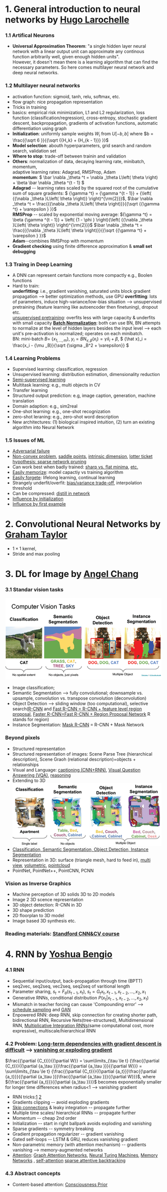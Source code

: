 # 1. General introduction to neural networks by [Hugo Larochelle](http://www.dmi.usherb.ca/~larocheh/index_en.html)
### 1.1 Artifical Neurons
* **Universal Approximation Theorem**: "a single hidden layer neural network with a linear output unit can approximate any continous function arbitrarily well, given enough hidden units".  <br>
However, it doesn't mean there is a learning algorithm that can find the necessary parameters. So here comes multilayer neural network and deep neural networks.
### 1.2 Multilayer neural networks <br>
  * activation function: sigmoid, tanh, relu, softmax, etc.
  * flow graph: nice propagation representation
 * Tricks in training 
  * basics: empirical risk minimization, L1 and L2 regularization, loss function (classification/regression), cross-entropy, stochastic gradient descent, backpropagation, gradients of activation functions, automatic differentiation using graph
  * **Initialization**: uniformly sample weights $W_i$ from $U[-b,b]$ where $b = \frac{{\sqrt 6 }}{{\sqrt {{H_k} + {H_{k - 1}}} }}$
  * **Model selection**: abouth hyperparameters, grid search and random search, validation set
  * **Where to stop**: trade-off between trainin and validation
  * **Others**: normalization of data, decaying learning rate, minibatch, momentum, <br>
  adaptive learning rates: Adagrad, RMSProp, Adam <br>
  **momentum**: $ \bar \nabla _\theta ^t = \nabla _\theta L\left( \theta  \right) + \beta \bar \nabla _\theta ^{t - 1} $   <br>
  **Adagrad** -- learning rates scaled by the squared root of the cumulative sum of square gradients:
  $ {\gamma ^t} = {\gamma ^{t - 1}} + {\left( {{\nabla _\theta }L\left( \theta  \right)} \right)^{\rm{2}}}$, 
  $\bar \nabla _\theta ^t = \frac{{{\nabla _\theta }L\left( \theta  \right)}}{{\sqrt {{\gamma ^t} + \varepsilon } }}$ <br>
  **RMSProp** -- scaled by exponential moving average: 
  ${\gamma ^t} = \beta {\gamma ^{t - 1}} + \left( {1 - \phi } \right){\left( {{\nabla _\theta }L\left( \theta  \right)} \right)^{\rm{2}}}$
  $\bar \nabla _\theta ^t = \frac{{{\nabla _\theta }L\left( \theta  \right)}}{{\sqrt {{\gamma ^t} + \varepsilon } }}$ <br>
  **Adam**--combines RMSProp with momentum
  * **Gradient checking** using finite difference approximation & **small set debugging**
### 1.3 Traing in Deep Learning
 * A DNN can represent certain functions more compactly e.g., Boolen functions
 * Hard to train: <br> 
 **underfitting**: i.e., gradient vanishing, saturated units block gradient propagation --> better optimization methods, use GPU
 **overfitting**: lots of parameters, induce high-variance/low-bias situation --> unsupervised pretraining (feature learning like autoencoder then finetuning), dropout etc. <br>
 [unsupervised pretraining](http://www.jmlr.org/papers/volume11/erhan10a/erhan10a.pdf): overfits less with large capacity & underfits with small capacity
 [**Batch Normalization**](https://kopernio.com/viewer?doi=arXiv:1502.03167&route=6): both can use BN, BN attempts to normalize at the level of hidden layers besides the input level --> each unit's
 pre-activation is normalized; operates on each minibatch. <br>
 BN: mini-batch $B =$ {$x_{1,...,m}$},  ${y_i} = BN_{\gamma ,\beta }(x_i) = \gamma {\hat x}_i + \beta$, $ {\hat x}_i = \frac{x_i - {\mu _B}}{\sqrt {\sigma _B^2 + \varepsilon}}  $

### 1.4 Learning Problems
* Supervised learning: classification, regression
* Unsupervised learning: distribution estimation, dimensionality reduction
* [Semi-supervised learning](https://www.jianshu.com/p/7e2bd0999055)
* Multitask learning: e.g., multi objects in CV
* Transfer learning
* Structured output prediction: e.g, image caption, generation, machine translation
* Domain adaption: e.g., sim2real
* One-shot learning: e.g., one-shot recognization
* zero-shot leraning: e.g., zero-shot word description
* New architectures: (1) biological inspired intuition, (2) turn an existing algorithm into Neural Network

### 1.5 Issues of ML
* [Adversarial failure](https://kopernio.com/viewer?doi=arxiv:1312.6199&route=6)
* [Non-convex problem](http://papers.nips.cc/paper/5486-identifying-and-attacking-the-saddle-point-problem-in-high-dimensional-non-convex-optimization.pdf), 
[saddle points](https://kopernio.com/viewer?doi=arxiv:1412.6544&route=6), 
[intrinsic dimension](https://kopernio.com/viewer?doi=arxiv:1804.08838&route=6), 
[lotter ticket hypothesis: sparse network pruning](https://kopernio.com/viewer?doi=arxiv:1803.03635&route=6)
* Can work best when badly trained: [sharp vs. flat minima](https://kopernio.com/viewer?doi=10.1162/neco.1997.9.1.1&route=1), [etc.](https://kopernio.com/viewer?doi=arxiv:1609.04836&route=6)
* [Easily memorize](https://kopernio.com/viewer?doi=arxiv:1611.03530&route=6): model capactiy vs training algorithm
* [Easily forgete](https://kopernio.com/viewer?doi=10.1073/pnas.1611835114&route=7): lifelong learning, continual learning
* Strangely underfit/overfit: [bias/variance trade-off](https://kopernio.com/viewer?doi=arxiv:1812.11118&route=6), interpolation threshold
* Can be compressed: [distill in network](https://kopernio.com/viewer?doi=arxiv:1503.02531&route=6)
* [Influence by initialization](http://www.jmlr.org/papers/volume11/erhan10a/erhan10a.pdf)
* [Influence by first example](http://www.jmlr.org/papers/volume11/erhan10a/erhan10a.pdf)

# 2. Convolutional Neural Networks by [Graham Taylor](https://www.gwtaylor.ca/)
* $1\times1$ kernel, 
* Stride and max pooling

# 3. DL for Image by [Angel Chang](https://angelxuanchang.github.io/)
### 3.1 Standar vision tasks
![CV tasks](https://github.com/HIT-SMC/Public-Presentations/blob/master/DLRLSS2019/Deep%20Learning/images/image1.png)
* Image classification;
* Semantic Segmentation --> fully convolutional; downsample vs. upsample, convolution vs. transpose convolution (deconvolution)
* Object Detection --> sliding window (too computational), selective search([R-CNN](https://kopernio.com/viewer?doi=10.1109/cvpr.2014.81&route=6) and [Fast R-CNN = R-CNN + feature level region proposal](https://kopernio.com/viewer?doi=10.1109/iccv.2015.169&route=6), [Faster R-CNN=Fast R-CNN + Region Proposal Network](https://kopernio.com/viewer?doi=10.1109/tpami.2016.2577031&route=6) R stands for region)
* Instance Segmentation: [Mask R-CNN](https://kopernio.com/viewer?doi=10.1109/tpami.2018.2844175&route=6) = R-CNN + Mask Network

### Beyond pixels
* Structured representation
 * Structured representation of images: Scene Parse Tree (hierarchical description), Scene Graoh (relational description)=objects + relationships
* Visual and Language: [captioning (CNN+RNN)](https://ieeexplore.ieee.org/stamp/stamp.jsp?arnumber=7534740), [Visual Question Answering (VQA)](https://ieeexplore.ieee.org/stamp/stamp.jsp?arnumber=7534740), [reasoning](https://papers.nips.cc/paper/7381-neural-symbolic-vqa-disentangling-reasoning-from-vision-and-language-understanding.pdf)
* Extending to 3D
![Image2](https://github.com/HIT-SMC/Public-Presentations/blob/master/DLRLSS2019/Deep%20Learning/images/image%202.jpg)
 * [Classification, Semantic Segmentation, Object Detection, Instance Segmentation](https://ieeexplore.ieee.org/stamp/stamp.jsp?arnumber=8099744)
 * Representation in 3D: surface (triangle mesh, hard to feed in), [multi view](https://ieeexplore.ieee.org/stamp/stamp.jsp?arnumber=7410471),  [volumetric](https://ieeexplore.ieee.org/stamp/stamp.jsp?arnumber=8100184), [pointcloud](https://ieeexplore.ieee.org/stamp/stamp.jsp?arnumber=8099499)
 * PointNet, PointNet++, PointCNN, PCNN
 
### Vision as Inverse Graphics
* Machine perception of 3D solids 3D to 2D models
* Image 2 3D scence representation
* 3D object detection: R-CNN in 3D
* 3D shape prediction
* 2D floorplan to 3D model
* Image based 3D synthesis
etc.
### Reading materials: [Standford CNN&CV course](http://cs231n.github.io/)

# 4. RNN by [Yoshua Bengio](https://mila.quebec/en/yoshua-bengio/)
### 4.1 RNN
* Sequential input/output, back-propagation through time (BPTT)
* seq2vec, seq2seq, vec2seq, seq2seq of varitional length
* Parameter sharing, $s_t=F_\theta(s_{t-1}, x_t)$, $s_t=G_t{x_t, x_{t-1},x_{t-2},...,x_2, x_1}$
* Generative RNNs, conditional distribution $P(x_t|x_{t-1},x_{t-2},...,x_2,x_1)$
* Mismatch in teacher forcing can cause 'Compounding error' --> [schedule sampling](http://papers.nips.cc/paper/5956-scheduled-sampling-for-sequence-prediction-with-recurrent-neural-networks.pdf) and [GAN](http://papers.nips.cc/paper/6099-professor-forcing-a-new-algorithm-for-training-recurrent-networks.pdf)
* Enpowered RNN: deep RNN, skip connection for creating shorter path, bidirectional RNN, Recursive Nets(tree-structured), Multidimensional RNN, [Multiplicative Integration RNNs](https://arxiv.org/pdf/1606.06630.pdf)(same computational cost, more expressive), multiscale/hierarchical RNN 
### 4.2 Problem: [Long-term dependencies with gradient descent is difficult](http://www.comp.hkbu.edu.hk/~markus/teaching/comp7650/tnn-94-gradient.pdf) --> [vanishing or exploding gradient](http://people.idsia.ch/~juergen/fundamentaldeeplearningproblem.html)
$\frac{{\partial {C_t}}}{{\partial W}} = \sum\limits_{\tau  \le t} {\frac{{\partial {C_t}}}{{\partial {a_\tau }}}\frac{{\partial {a_\tau }}}{{\partial W}}}  = \sum\limits_{\tau  \le t} {\frac{{\partial {C_t}}}{{\partial {a_t}}}\frac{{\partial {a_t}}}{{\partial {a_\tau }}}\frac{{\partial {a_\tau }}}{{\partial W}}}$, where ${\frac{{\partial {a_t}}}{{\partial {a_\tau }}}}$ becomes exponentially smaller for longer time differences when radius<1 --> vanishing gradient
* RNN tricks:[1](http://proceedings.mlr.press/v28/pascanu13.pdf) [2](https://ieeexplore.ieee.org/stamp/stamp.jsp?arnumber=6639349)
 * Gradients clipping -- avoid exploding gradients
 * [Skip connections]() & leaky integration -- propagate further
 * Multiple time scales/ hierarchical RNNs -- propagate further
 * Momentum -- cheap 2nd order
 * Initialization -- start in right ballpark avoids exploding and vanishing
 * Sparse gradients -- symmetry breaking
 * Gradient propagation regularizer -- gradient vanishing
 * Gated self-loops -- LSTM & GRU, reduces vanishing gradient
 * Non-parametric memory (with attention mechanism) -- gradients vanishing --> memory-augmented networks
 * [Attention](https://mchromiak.github.io/articles/2017/Sep/12/Transformer-Attention-is-all-you-need/#.XUd1QehKguU): [Graph Attention Networks](https://arxiv.org/pdf/1710.10903.pdf), [Neural Turing Machines](https://arxiv.org/pdf/1410.5401.pdf%20(http://Neural%20Turning%20Machines)%20), [Memory Networks](https://arxiv.org/pdf/1410.3916.pdf) , [self-attention](https://papers.nips.cc/paper/7181-attention-is-all-you-need.pdf) [sparse attentive backtracking](http://papers.nips.cc/paper/7991-sparse-attentive-backtracking-temporal-credit-assignment-through-reminding.pdf)
 ### 4.3 Abstract concepts 
 * Content-based attention: [Consciousness Prior](https://arxiv.org/pdf/1709.08568.pdf)
 
 
 


